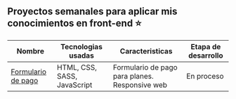 Proyectos semanales para aplicar mis conocimientos en front-end ⭐
---

|  Nombre  |Tecnologias usadas| Caracteristicas | Etapa de desarrollo |
|---------|-----------|--------------|-----------------|
|<a href="https://bobrukfs.github.io/Proyectos-Frontend/Formulario-Pago-Planes/src">Formulario de pago</a>|HTML, CSS, SASS, JavaScript| Formulario de pago para planes. Responsive web| En proceso |
